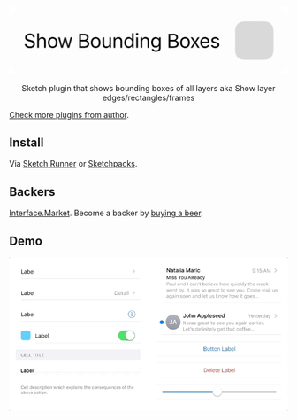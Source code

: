 <p align="center"><img src="gif.gif"></p>

<p align="center">Sketch plugin that shows bounding boxes of all layers aka Show layer edges/rectangles/frames</p>

[Check more plugins from author](https://pravdomil.com/#sketch).

## Install

Via [Sketch Runner](http://sketchrunner.com) or [Sketchpacks](https://sketchpacks.com/pravdomil/Sketch-Show-Bounding-Boxes).

## Backers

[Interface.Market](https://interface.market). Become a backer by [buying a beer](https://www.paypal.com/cgi-bin/webscr?cmd=_s-xclick&hosted_button_id=BCL2X3AFQBAP2&item_name=Sketch%20Show%20Bounding%20Boxes).

## Demo

<img src="ios.gif" align="center"/>
